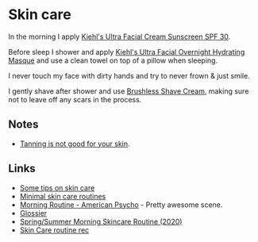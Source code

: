# Skin care

In the morning I apply [Kiehl's Ultra Facial Cream Sunscreen SPF 30](https://www.amazon.co.uk/Kiehls-Ultra-Facial-Cream-Sunscreen/dp/B01N788Z2A).

Before sleep I shower and apply [Kiehl's Ultra Facial Overnight Hydrating Masque](https://www.amazon.co.uk/Kiehls-Facial-Overnight-Hydrating-Masque/dp/B008S5CV06) and use a clean towel on top of a pillow when sleeping.

I never touch my face with dirty hands and try to never frown & just smile.

I gently shave after shower and use [Brushless Shave Cream](https://www.amazon.co.uk/Ultimate-Brushless-Shave-Cream-Eagle/dp/B000S92RAY), making sure not to leave off any scars in the process.

## Notes

* [Tanning is not good for your skin](https://www.youtube.com/watch?v=o9BqrSAHbTc).

## Links

* [Some tips on skin care](https://www.reddit.com/r/NoStupidQuestions/comments/73pimh/im_currently_22_what_should_i_start_doingstop/dns7hnb/)
* [Minimal skin care routines](https://www.reddit.com/r/minimalism/comments/8y94c8/minimalist_beauty/)
* [Morning Routine - American Psycho](https://www.youtube.com/watch?v=RjKNbfA64EE) - Pretty awesome scene.
* [Glossier](https://www.glossier.com/)
* [Spring/Summer Morning Skincare Routine \(2020\)](https://www.youtube.com/watch?v=E4x2YCXJD8Y)
* [Skin Care routine rec](https://twitter.com/abbyfuller/status/1264619300054134784)

